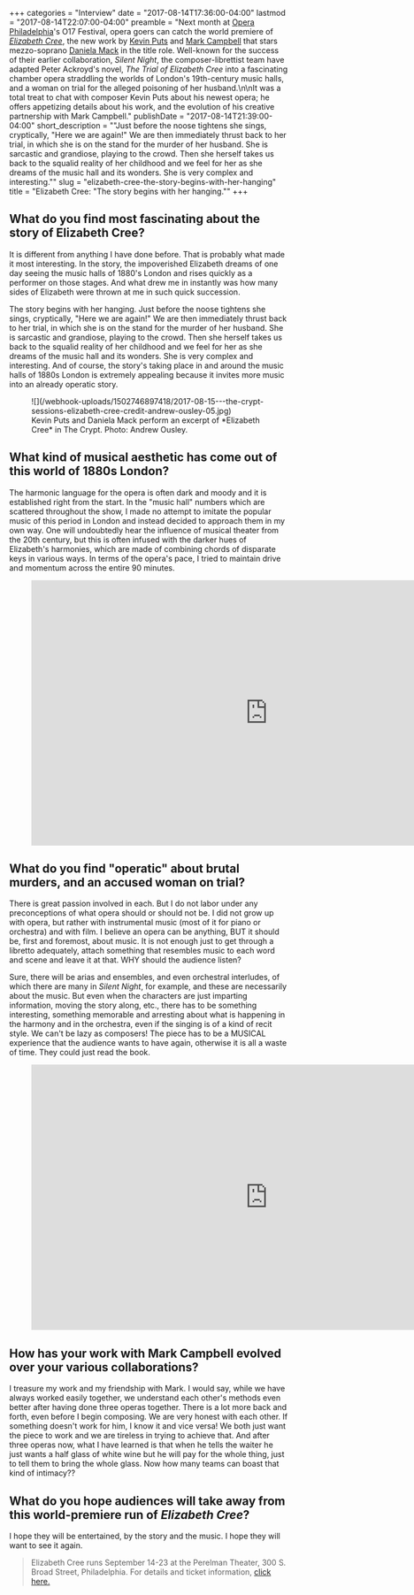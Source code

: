 +++
categories = "Interview"
date = "2017-08-14T17:36:00-04:00"
lastmod = "2017-08-14T22:07:00-04:00"
preamble = "Next month at [Opera Philadelphia](/scene/companies/opera-philadelphia/)'s O17 Festival, opera goers can catch the world premiere of [*Elizabeth Cree*](https://www.operaphila.org/whats-on/on-stage-2017-2018/elizabeth-cree/), the new work by [Kevin Puts](/scene/people/kevin-puts/) and [Mark Campbell](https://www.operaphila.org/whats-on/on-stage-2017-2018/elizabeth-cree/librettist/) that stars mezzo-soprano [Daniela Mack](/talking-with-singers-daniela-mack/) in the title role. Well-known for the success of their earlier collaboration, *Silent Night*, the composer-librettist team have adapted Peter Ackroyd's novel, *The Trial of Elizabeth Cree* into a fascinating chamber opera straddling the worlds of London's 19th-century music halls, and a woman on trial for the alleged poisoning of her husband.\n\nIt was a total treat to chat with composer Kevin Puts about his newest opera; he offers appetizing details about his work, and the evolution of his creative partnership with Mark Campbell."
publishDate = "2017-08-14T21:39:00-04:00"
short_description = "\"Just before the noose tightens she sings, cryptically, \"Here we are again!\" We are then immediately thrust back to her trial, in which she is on the stand for the murder of her husband. She is sarcastic and grandiose, playing to the crowd.  Then she herself takes us back to the squalid reality of her childhood and we feel for her as she dreams of the music hall and its wonders. She is very complex and interesting.\""
slug = "elizabeth-cree-the-story-begins-with-her-hanging"
title = "Elizabeth Cree: &quot;The story begins with her hanging.&quot;"
+++

## What do you find most fascinating about the story of Elizabeth Cree?

It is different from anything I have done before. That is probably what made it most interesting. In the story, the impoverished Elizabeth dreams of one day seeing the music halls of 1880's London and rises quickly as a performer on those stages. And what drew me in instantly was how many sides of Elizabeth were thrown at me in such quick succession. 

The story begins with her hanging. Just before the noose tightens she sings, cryptically, "Here we are again!" We are then immediately thrust back to her trial, in which she is on the stand for the murder of her husband. She is sarcastic and grandiose, playing to the crowd.  Then she herself takes us back to the squalid reality of her childhood and we feel for her as she dreams of the music hall and its wonders. She is very complex and interesting. And of course, the story's taking place in and around the music halls of 1880s London is extremely appealing because it invites more music into an already operatic story.

<figure data-type="image">
![](/webhook-uploads/1502746897418/2017-08-15---the-crypt-sessions-elizabeth-cree-credit-andrew-ousley-05.jpg)
<figcaption>Kevin Puts and Daniela Mack perform an excerpt of *Elizabeth Cree* in The Crypt. Photo: Andrew Ousley.</figcaption>
</figure>

## What kind of musical aesthetic has come out of this world of 1880s London?

The harmonic language for the opera is often dark and moody and it is established right from the start. In the "music hall" numbers which are scattered throughout the show, I made no attempt to imitate the popular music of this period in London and instead decided to approach them in my own way. One will undoubtedly hear the influence of musical theater from the 20th century, but this is often infused with the darker hues of Elizabeth's harmonies, which are made of combining chords of disparate keys in various ways. In terms of the opera's pace, I tried to maintain drive and momentum across the entire 90 minutes.

<figure data-type="video">
<iframe width="854" height="480" src="https://www.youtube.com/embed/QNscKHmL2LA" frameborder="0" allowfullscreen></iframe>
</figure>

## What do you find "operatic" about brutal murders, and an accused woman on trial?

There is great passion involved in each. But I do not labor under any preconceptions of what opera should or should not be. I did not grow up with opera, but rather with instrumental music (most of it for piano or orchestra) and with film. I believe an opera can be anything, BUT it should be, first and foremost, about music. It is not enough just to get through a libretto adequately, attach something that resembles music to each word and scene and leave it at that. WHY should the audience listen? 

Sure, there will be arias and ensembles, and even orchestral interludes, of which there are many in *Silent Night*, for example, and these are necessarily about the music. But even when the characters are just imparting information, moving the story along, etc., there has to be something interesting, something memorable and arresting about what is happening in the harmony and in the orchestra, even if the singing is of a kind of recit style. We can't be lazy as composers! The piece has to be a MUSICAL experience that the audience wants to have again, otherwise it is all a waste of time. They could just read the book.

<figure data-type="video">
<iframe width="854" height="480" src="https://www.youtube.com/embed/67bToXRihsI" frameborder="0" allowfullscreen></iframe>
</figure>

## How has your work with Mark Campbell evolved over your various collaborations?

I treasure my work and my friendship with Mark. I would say, while we have always worked easily together, we understand each other's methods even better after having done three operas together. There is a lot more back and forth, even before I begin composing. We are very honest with each other. If something doesn't work for him, I know it and vice versa! We both just want the piece to work and we are tireless in trying to achieve that. And after three operas now, what I have learned is that when he tells the waiter he just wants a half glass of white wine but he will pay for the whole thing, just to tell them to bring the whole glass. Now how many teams can boast that kind of intimacy??

## What do you hope audiences will take away from this world-premiere run of *Elizabeth Cree*?

I hope they will be entertained, by the story and the music. I hope they will want to see it again.

>Elizabeth Cree runs September 14-23 at the Perelman Theater, 300 S. Broad Street, Philadelphia. For details and ticket information, [click here.](https://www.operaphila.org/whats-on/on-stage-2017-2018/elizabeth-cree/)
